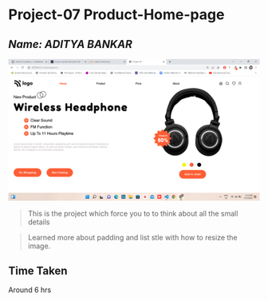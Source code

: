 # **Project-07 Product-Home-page**

## _Name: ADITYA BANKAR_

![](/Screeshot-7.png)

> This is the project which force you to to think about all the small details

> Learned more about padding and list stle with how to resize the image.

## Time Taken ##
Around 6 hrs

